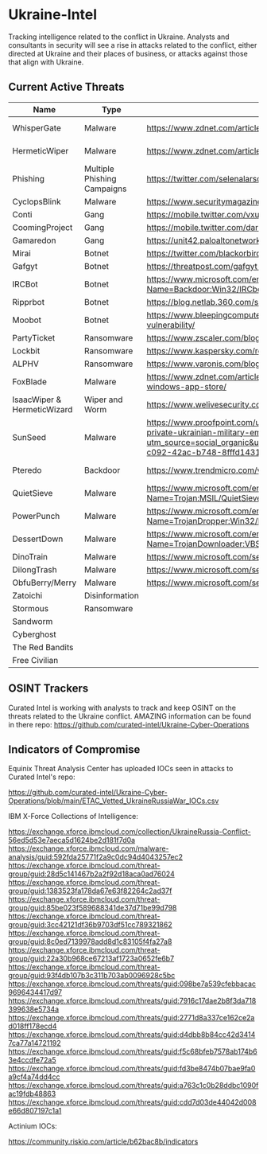 # Ukraine-Intel
Tracking intelligence related to the conflict in Ukraine. 
Analysts and consultants in security will see a rise in attacks related to the conflict, either directed at Ukraine and their places of business, or attacks against those that align with Ukraine.

## Current Active Threats

| Name  | Type | Information | IOCs/Report |
| ------------- | ------------- | ------------- | ------------- |
| WhisperGate  | Malware | https://www.zdnet.com/article/cisa-fbi-warn-us-orgs-of-whispergate-and-hermeticwiper-malware/ | https://www.cisa.gov/uscert/ncas/alerts/aa22-057a |
| HermeticWiper  | Malware | https://www.zdnet.com/article/cisa-fbi-warn-us-orgs-of-whispergate-and-hermeticwiper-malware/ | https://www.cisa.gov/uscert/ncas/alerts/aa22-057a |
| Phishing | Multiple Phishing Campaigns | https://twitter.com/selenalarson/status/1498799190624796673 |
| CyclopsBlink | Malware | https://www.securitymagazine.com/articles/97145-russian-malware-cyclops-blink-exposed |
| Conti | Gang | https://mobile.twitter.com/vxunderground/status/1498060366445613056 |
| CoomingProject | Gang | https://mobile.twitter.com/darktracer_int/status/1497283943460077570 |
| Gamaredon | Gang | https://unit42.paloaltonetworks.com/gamaredon-primitive-bear-ukraine-update-2021/ |
| Mirai | Botnet | https://twitter.com/blackorbird/status/1497141052838330369 |
| Gafgyt | Botnet | https://threatpost.com/gafgyt-botnet-ddos-mirai/165424/ |
| IRCBot | Botnet | https://www.microsoft.com/en-us/wdsi/threats/malware-encyclopedia-description?Name=Backdoor:Win32/IRCbot |
| Ripprbot | Botnet | https://blog.netlab.360.com/some_details_of_the_ddos_attacks_targeting_ukraine_and_russia_in_recent_days/ |
| Moobot | Botnet | https://www.bleepingcomputer.com/news/security/moobot-botnet-spreading-via-hikvision-camera-vulnerability/ |
| PartyTicket | Ransomware | https://www.zscaler.com/blogs/security-research/technical-analysis-partyticket-ransomware |
| Lockbit | Ransomware | https://www.kaspersky.com/resource-center/threats/lockbit-ransomware |
| ALPHV | Ransomware | https://www.varonis.com/blog/alphv-blackcat-ransomware |
| FoxBlade | Malware | https://www.zdnet.com/article/microsoft-finds-foxblade-malware-on-ukrainian-systems-removing-rt-from-windows-app-store/ |
| IsaacWiper & HermeticWizard | Wiper and Worm | https://www.welivesecurity.com/2022/03/01/isaacwiper-hermeticwizard-wiper-worm-targeting-ukraine/ |
| SunSeed | Malware | https://www.proofpoint.com/us/blog/threat-insight/asylum-ambuscade-state-actor-uses-compromised-private-ukrainian-military-emails?utm_source=social_organic&utm_social_network=twitter&utm_campaign=ThreatInsight&utm_post_id=723c05c8-c092-42ac-b748-8fffd1431b08 |
| Pteredo | Backdoor | https://www.trendmicro.com/vinfo/us/threat-encyclopedia/malware/backdoor.win32.pterodo.a | calendas[.]ru, rebairaouf[.]ddns[.]net, krashand[.]ru |
| QuietSieve | Malware | https://www.microsoft.com/en-us/wdsi/threats/malware-encyclopedia-description?Name=Trojan:MSIL/QuietSieve.Gen!dha&threatId=-2147156097 |
| PowerPunch | Malware | https://www.microsoft.com/en-us/wdsi/threats/malware-encyclopedia-description?Name=TrojanDropper:Win32/PowerPunch.A!dha&threatId=-2147173278 |
| DessertDown | Malware | https://www.microsoft.com/en-us/wdsi/threats/malware-encyclopedia-description?Name=TrojanDownloader:VBS/DessertDown.A!dha&threatId=-2147156954 |
| DinoTrain | Malware | https://www.microsoft.com/security/blog/2022/02/04/actinium-targets-ukrainian-organizations/ |
| DilongTrash | Malware | https://www.microsoft.com/security/blog/2022/02/04/actinium-targets-ukrainian-organizations/ |
| ObfuBerry/Merry | Malware | https://www.microsoft.com/security/blog/2022/02/04/actinium-targets-ukrainian-organizations/ |
| Zatoichi | Disinformation | |
| Stormous | Ransomware ||
| Sandworm | | |
| Cyberghost | | |
| The Red Bandits | | |
| Free Civilian | | |

## OSINT Trackers

Curated Intel is working with analysts to track and keep OSINT on the threats related to the Ukraine conflict. AMAZING information can be found in there repo:
https://github.com/curated-intel/Ukraine-Cyber-Operations

## Indicators of Compromise
Equinix Threat Analysis Center has uploaded IOCs seen in attacks to Curated Intel's repo:

https://github.com/curated-intel/Ukraine-Cyber-Operations/blob/main/ETAC_Vetted_UkraineRussiaWar_IOCs.csv

IBM X-Force Collections of Intelligence:

https://exchange.xforce.ibmcloud.com/collection/UkraineRussia-Conflict-56ed5d53e7aeca5d1624be2d181f7d0a
https://exchange.xforce.ibmcloud.com/malware-analysis/guid:592fda25771f2a9c0dc94d4043257ec2 
https://exchange.xforce.ibmcloud.com/threat-group/guid:28d5c141467b2a2f92d18aca0ad76024 
https://exchange.xforce.ibmcloud.com/threat-group/guid:1383523fa178da67e63f82264c2ad37f 
https://exchange.xforce.ibmcloud.com/threat-group/guid:85be023f589688341de37d71be99d798 
https://exchange.xforce.ibmcloud.com/threat-group/guid:3cc42121df36b9703df51cc789321862 
https://exchange.xforce.ibmcloud.com/threat-group/guid:8c0ed7139978add8d1c83105f4fa27a8 
https://exchange.xforce.ibmcloud.com/threat-group/guid:22a30b968ce67213af1723a0652fe6b7 
https://exchange.xforce.ibmcloud.com/threat-group/guid:93f4db107b3c311b703ab0096928c5bc 
https://exchange.xforce.ibmcloud.com/threats/guid:098be7a539cfebbacac9696434417d97 
https://exchange.xforce.ibmcloud.com/threats/guid:7916c17dae2b8f3da718399638e5734a 
https://exchange.xforce.ibmcloud.com/threats/guid:2771d8a337ce162ce2ad018ff178ecd4 
https://exchange.xforce.ibmcloud.com/threats/guid:d4dbb8b84cc42d34147ca77a14721192 
https://exchange.xforce.ibmcloud.com/threats/guid:f5c68bfeb7578ab174b63e4ccdfe72a5 
https://exchange.xforce.ibmcloud.com/threats/guid:fd3be8474b07bae9fa0a9cf4a74dd4cc 
https://exchange.xforce.ibmcloud.com/threats/guid:a763c1c0b28ddbc1090fac19fdb48863 
https://exchange.xforce.ibmcloud.com/threats/guid:cdd7d03de44042d008e66d807197c1a1 

Actinium IOCs:

https://community.riskiq.com/article/b62bac8b/indicators
